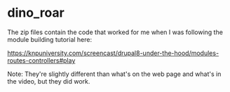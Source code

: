 # dino_roar

The zip files contain the code that worked for me when I was following the module building tutorial here: 

https://knpuniversity.com/screencast/drupal8-under-the-hood/modules-routes-controllers#play

Note: They're slightly different than what's on the web page and what's in the video, but they did work.
